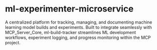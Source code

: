 # ml-experimenter-microservice
A centralized platform for tracking, managing, and documenting machine learning model builds and experiments. Built to integrate seamlessly with MCP_Server_Core, ml-build-tracker streamlines ML development workflows, experiment logging, and progress monitoring within the MCP project.
